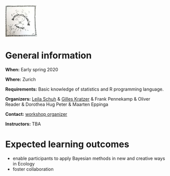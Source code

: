 <img src="bayesecology.jpg" width="100" height="100">

# General information

**When:** Early spring 2020

**Where:** Zurich

**Requirements:** Basic knowledge of statistics and R programming language. 

**Organizers:** [Leila Schuh](https://www.math.uzh.ch/index.php?id=people&L=0&id=people&semId=37&key1=14654) & [Gilles Kratzer](https://gilleskratzer.netlify.com/) & Frank Pennekamp & Oliver Reader & Dorothea Hug Peter & Maarten Eppinga

**Contact:** [workshop organizer](mailto:leila.schuh@math.uzh.ch)

**Instructors:** TBA

# Expected learning outcomes
- enable participants to apply Bayesian methods in new and creative ways in Ecology
- foster collaboration
